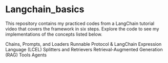 # Langchain_basics

This repository contains my practiced codes from a LangChain tutorial video that covers the framework in six steps. Explore the code to see my implementations of the concepts listed below.

Chains, Prompts, and Loaders
Runnable Protocol & LangChain Expression Language (LCEL)
Splitters and Retrievers
Retrieval-Augmented Generation (RAG)
Tools
Agents
